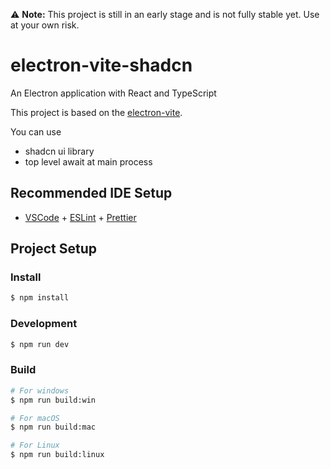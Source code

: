 ⚠️ **Note:** This project is still in an early stage and is not fully stable yet. Use at your own risk.

# electron-vite-shadcn

An Electron application with React and TypeScript

This project is based on the [electron-vite](https://github.com/alex8088/electron-vite).

You can use
- shadcn ui library
- top level await at main process

## Recommended IDE Setup

- [VSCode](https://code.visualstudio.com/) + [ESLint](https://marketplace.visualstudio.com/items?itemName=dbaeumer.vscode-eslint) + [Prettier](https://marketplace.visualstudio.com/items?itemName=esbenp.prettier-vscode)

## Project Setup

### Install

```bash
$ npm install
```

### Development

```bash
$ npm run dev
```

### Build

```bash
# For windows
$ npm run build:win

# For macOS
$ npm run build:mac

# For Linux
$ npm run build:linux
```
